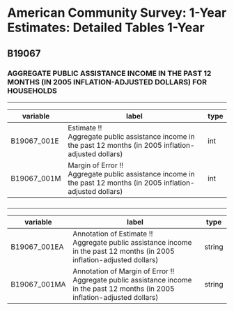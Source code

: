 # American Community Survey: 1-Year Estimates: Detailed Tables 1-Year

## B19067

### AGGREGATE PUBLIC ASSISTANCE INCOME IN THE PAST 12 MONTHS (IN 2005 INFLATION-ADJUSTED DOLLARS) FOR HOUSEHOLDS

___

| variable | label | type |
| ----- | ----- | ----- |
| B19067_001E | Estimate !!<br>Aggregate public assistance income in the past 12 months (in 2005 inflation-adjusted dollars) | int |
| B19067_001M | Margin of Error !!<br>Aggregate public assistance income in the past 12 months (in 2005 inflation-adjusted dollars) | int |
### 

___

| variable | label | type |
| ----- | ----- | ----- |
| B19067_001EA | Annotation of Estimate !!<br>Aggregate public assistance income in the past 12 months (in 2005 inflation-adjusted dollars) | string |
| B19067_001MA | Annotation of Margin of Error !!<br>Aggregate public assistance income in the past 12 months (in 2005 inflation-adjusted dollars) | string |

